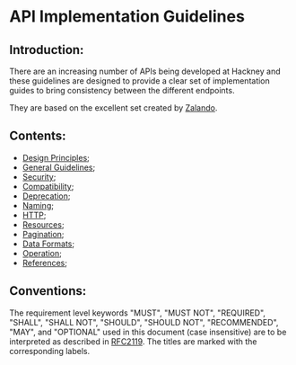 # API Implementation Guidelines

## Introduction:
There are an increasing number of APIs being developed at Hackney and these guidelines are designed to provide a clear set of implementation guides to bring consistency between the different endpoints.

They are based on the excellent set created by [Zalando](https://github.com/zalando/restful-api-guidelines).

## Contents:

* [Design Principles](./api_design_principles.md);
* [General Guidelines](./general_guidelines.md);
* [Security](./security.md);
* [Compatibility](./compatibility.md);
* [Deprecation](./deprecation.md);
* [Naming](./naming_conventions.md);
* [HTTP](./http.md);
* [Resources](./resources.md);
* [Pagination](./pagination.md);
* [Data Formats](./data-formats.md);
* [Operation](./operation.md);
* [References](./references.md);

## Conventions:
The requirement level keywords "MUST", "MUST NOT", "REQUIRED", "SHALL", "SHALL NOT", "SHOULD", "SHOULD NOT", "RECOMMENDED", "MAY", and "OPTIONAL" used in this document (case insensitive) are to be interpreted as described in [RFC2119](https://www.ietf.org/rfc/rfc2119.txt). The titles are marked with the corresponding labels.
